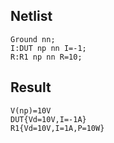 ## Netlist

```text
Ground nn;
I:DUT np nn I=-1;
R:R1 np nn R=10;
```

## Result

```text
V(np)=10V
DUT{Vd=10V,I=-1A}
R1{Vd=10V,I=1A,P=10W}
```
